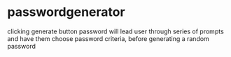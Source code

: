 # passwordgenerator

clicking generate button password will lead user through series of prompts and have them choose password criteria, before generating a random password
